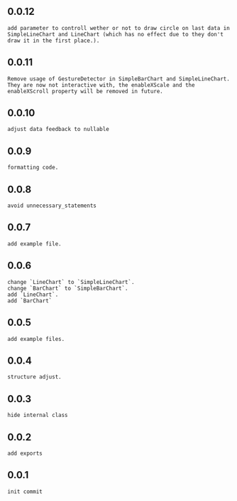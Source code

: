 ## 0.0.12
    add parameter to controll wether or not to draw circle on last data in SimpleLineChart and LineChart (which has no effect due to they don't draw it in the first place.).

## 0.0.11
    Remove usage of GestureDetector in SimpleBarChart and SimpleLineChart. They are now not interactive with, the enableXScale and the enableXScroll property will be removed in future.

## 0.0.10
    adjust data feedback to nullable
## 0.0.9 
    formatting code.
## 0.0.8
    avoid unnecessary_statements

## 0.0.7
    add example file.

## 0.0.6
    change `LineChart` to `SimpleLineChart`.
    change `BarChart` to `SimpleBarChart`.
    add `LineChart`.
    add `BarChart`


## 0.0.5
    add example files.
## 0.0.4
    structure adjust.

## 0.0.3
    hide internal class

## 0.0.2
    add exports

## 0.0.1
    init commit
